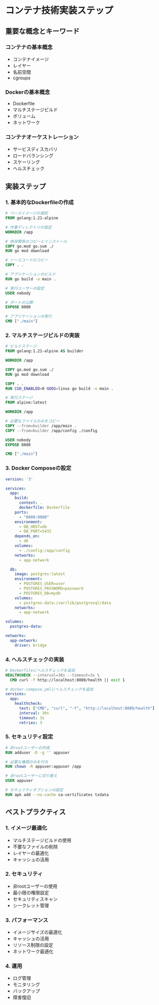 # コンテナ技術実装ステップ

## 重要な概念とキーワード

### コンテナの基本概念
- コンテナイメージ
- レイヤー
- 名前空間
- cgroups

### Dockerの基本概念
- Dockerfile
- マルチステージビルド
- ボリューム
- ネットワーク

### コンテナオーケストレーション
- サービスディスカバリ
- ロードバランシング
- スケーリング
- ヘルスチェック

## 実装ステップ

### 1. 基本的なDockerfileの作成
```dockerfile
# ベースイメージの選択
FROM golang:1.21-alpine

# 作業ディレクトリの設定
WORKDIR /app

# 依存関係のコピーとインストール
COPY go.mod go.sum ./
RUN go mod download

# ソースコードのコピー
COPY . .

# アプリケーションのビルド
RUN go build -o main .

# 実行ユーザーの設定
USER nobody

# ポートの公開
EXPOSE 8080

# アプリケーションの実行
CMD ["./main"]
```

### 2. マルチステージビルドの実装
```dockerfile
# ビルドステージ
FROM golang:1.21-alpine AS builder

WORKDIR /app

COPY go.mod go.sum ./
RUN go mod download

COPY . .
RUN CGO_ENABLED=0 GOOS=linux go build -o main .

# 実行ステージ
FROM alpine:latest

WORKDIR /app

# 必要なファイルのみをコピー
COPY --from=builder /app/main .
COPY --from=builder /app/config ./config

USER nobody
EXPOSE 8080

CMD ["./main"]
```

### 3. Docker Composeの設定
```yaml
version: '3'

services:
  app:
    build:
      context: .
      dockerfile: Dockerfile
    ports:
      - "8080:8080"
    environment:
      - DB_HOST=db
      - DB_PORT=5432
    depends_on:
      - db
    volumes:
      - ./config:/app/config
    networks:
      - app-network

  db:
    image: postgres:latest
    environment:
      - POSTGRES_USER=user
      - POSTGRES_PASSWORD=password
      - POSTGRES_DB=mydb
    volumes:
      - postgres-data:/var/lib/postgresql/data
    networks:
      - app-network

volumes:
  postgres-data:

networks:
  app-network:
    driver: bridge
```

### 4. ヘルスチェックの実装
```dockerfile
# Dockerfileにヘルスチェックを追加
HEALTHCHECK --interval=30s --timeout=3s \
  CMD curl -f http://localhost:8080/health || exit 1
```

```yaml
# docker-compose.ymlにヘルスチェックを追加
services:
  app:
    healthcheck:
      test: ["CMD", "curl", "-f", "http://localhost:8080/health"]
      interval: 30s
      timeout: 3s
      retries: 3
```

### 5. セキュリティ設定
```dockerfile
# 非rootユーザーの作成
RUN adduser -D -g '' appuser

# 必要な権限のみを付与
RUN chown -R appuser:appuser /app

# 非rootユーザーに切り替え
USER appuser

# セキュリティオプションの設定
RUN apk add --no-cache ca-certificates tzdata
```

## ベストプラクティス

### 1. イメージ最適化
- マルチステージビルドの使用
- 不要なファイルの削除
- レイヤーの最適化
- キャッシュの活用

### 2. セキュリティ
- 非rootユーザーの使用
- 最小限の権限設定
- セキュリティスキャン
- シークレット管理

### 3. パフォーマンス
- イメージサイズの最適化
- キャッシュの活用
- リソース制限の設定
- ネットワーク最適化

### 4. 運用
- ログ管理
- モニタリング
- バックアップ
- 障害復旧 
